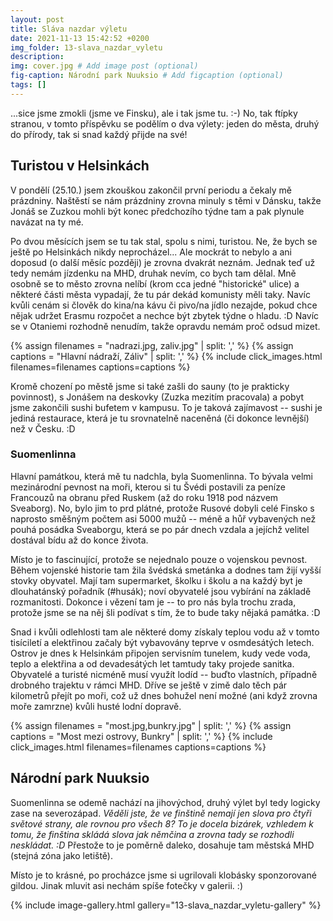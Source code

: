 ```yaml
---
layout: post
title: Sláva nazdar výletu
date: 2021-11-13 15:42:52 +0200
img_folder: 13-slava_nazdar_vyletu
description: 
img: cover.jpg # Add image post (optional)
fig-caption: Národní park Nuuksio # Add figcaption (optional)
tags: []
---
```

...sice jsme zmokli (jsme ve Finsku), ale i tak jsme tu. :-) No, tak ftípky stranou, v tomto příspěvku se podělím o dva výlety: jeden do města, druhý do přírody, tak si snad každý přijde na své!

## Turistou v Helsinkách
V pondělí (25.10.) jsem zkouškou zakončil první periodu a čekaly mě prázdniny. Naštěstí se nám prázdniny zrovna minuly s těmi v Dánsku, takže Jonáš se Zuzkou mohli být konec předchozího týdne tam a pak plynule navázat na ty mé.

Po dvou měsících jsem se tu tak stal, spolu s nimi, turistou. Ne, že bych se ještě po Helsinkách nikdy neprocházel... Ale mockrát to nebylo a ani doposud (o další měsíc později) je zrovna dvakrát neznám. Jednak teď už tedy nemám jízdenku na MHD, druhak nevím, co bych tam dělal. Mně osobně se to město zrovna nelíbí (krom cca jedné "historické" ulice) a některé části města vypadají, že tu pár dekád komunisty měli taky. Navíc kvůli cenám si člověk do kina/na kávu či pivo/na jídlo nezajde, pokud chce nějak udržet Erasmu rozpočet a nechce být zbytek týdne o hladu. :D Navíc se v Otaniemi rozhodně nenudím, takže opravdu nemám proč odsud mizet.

{% assign filenames = "nadrazi.jpg, zaliv.jpg" | split: ',' %}
{% assign captions = "Hlavní nádraží, Záliv" | split: ',' %}
{% include click_images.html filenames=filenames captions=captions %}

Kromě chození po městě jsme si také zašli do sauny (to je prakticky povinnost), s Jonášem na deskovky (Zuzka mezitím pracovala) a pobyt jsme zakončili sushi bufetem v kampusu. To je taková zajímavost -- sushi je jediná restaurace, která je tu srovnatelně naceněná (či dokonce levnější) než v Česku. :D

### Suomenlinna
Hlavní památkou, která mě tu nadchla, byla Suomenlinna. To bývala velmi mezinárodní pevnost na moři, kterou si tu Švédi postavili za peníze Francouzů na obranu před Ruskem (až do roku 1918 pod názvem Sveaborg). No, bylo jim to prd plátné, protože Rusové dobyli celé Finsko s naprosto směšným počtem asi 5000 mužů -- méně a hůř vybavených než pouhá posádka Sveaborgu, která se po pár dnech vzdala a jejíchž velitel dostával bídu až do konce života.

Místo je to fascinující, protože se nejednalo pouze o vojenskou pevnost. Během vojenské historie tam žila švédská smetánka a dodnes tam žijí vyšší stovky obyvatel. Mají tam supermarket, školku i školu a na každý byt je dlouhatánský pořadník (#husák); noví obyvatelé jsou vybírání na základě rozmanitosti. Dokonce i vězení tam je -- to pro nás byla trochu zrada, protože jsme se na něj šli podívat s tím, že to bude taky nějaká památka. :D 

Snad i kvůli odlehlosti tam ale některé domy získaly teplou vodu až v tomto tisíciletí a elektřinou začaly být vybavovány teprve v osmdesátých letech. Ostrov je dnes k Helsinkám připojen servisním tunelem, kudy vede voda, teplo a elektřina a od devadesátých let tamtudy taky projede sanitka. Obyvatelé a turisté nicméně musí využít lodíd -- buďto vlastních, případně drobného trajektu v rámci MHD. Dříve se ještě v zimě dalo těch pár kilometrů přejít po moři, což už dnes bohužel není možné (ani když zrovna moře zamrzne) kvůli husté lodní dopravě.

{% assign filenames = "most.jpg,bunkry.jpg" | split: ',' %}
{% assign captions = "Most mezi ostrovy, Bunkry" | split: ',' %}
{% include click_images.html filenames=filenames captions=captions %}

## Národní park Nuuksio
Suomenlinna se odemě nachází na jihovýchod, druhý výlet byl tedy logicky zase na severozápad. _Věděli jste, že ve finštině nemají jen slova pro čtyři světové strany, ale rovnou pro všech 8? To je docela bizárek, vzhledem k tomu, že finština skládá slova jak němčina a zrovna tady se rozhodli neskládat. :D_ Přestože to je poměrně daleko, dosahuje tam městská MHD (stejná zóna jako letiště).

Místo je to krásné, po procházce jsme si ugrilovali klobásky sponzorované gildou. Jinak mluvit asi nechám spíše fotečky v galerii. :)

{% include image-gallery.html gallery="13-slava_nazdar_vyletu-gallery" %}
